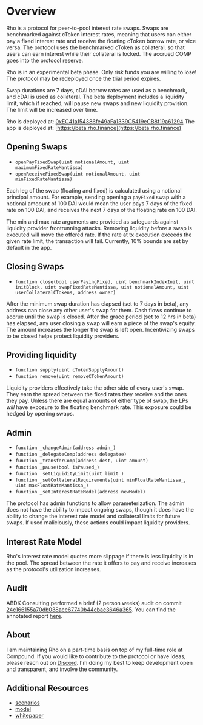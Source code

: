 # Overview

Rho is a protocol for peer-to-pool interest rate swaps. Swaps are benchmarked against cToken interest rates, meaning that users can either pay a fixed interest rate and receive the floating cToken borrow rate, or vice versa. The protocol uses the benchmarked cToken as collateral, so that users can earn interest while their collateral is locked. The accrued COMP goes into the protocol reserve.

Rho is in an experimental beta phase. Only risk funds you are willing to lose! The protocol may be redeployed once the trial period expires.

Swap durations are 7 days, cDAI borrow rates are used as a benchmark, and cDAI is used as collateral. The beta deployment includes a liquidity limit, which if reached, will pause new swaps and new liquidity provision. The limit will be increased over time. 

Rho is deployed at: [0xEC41a154386fe49aFa1339C5419eCB8f19a61294](https://etherscan.io/address/0xEC41a154386fe49aFa1339C5419eCB8f19a61294)
The app is deployed at: [https://beta.rho.finance](https://beta.rho.finance)

## Opening Swaps 
* `openPayFixedSwap(uint notionalAmount, uint maximumFixedRateMantissa)`
* `openReceiveFixedSwap(uint notionalAmount, uint minFixedRateMantissa)`

Each leg of the swap (floating and fixed) is calculated using a notional principal amount. For example, sending opening a `payFixed` swap with a notional amoount of 100 DAI would mean the user pays 7 days of the fixed rate on 100 DAI, and receives the next 7 days of the floating rate on 100 DAI.

The min and max rate arguments are provided as safeguards against liquidity provider frontrunning attacks. Removing liquidity before a swap is executed will move the offered rate. If the rate at tx execution exceeds the given rate limit, the transaction will fail. Currently, 10% bounds are set by default in the app. 

## Closing Swaps 
* `function close(bool userPayingFixed, uint benchmarkIndexInit, uint initBlock, uint swapFixedRateMantissa, uint notionalAmount, uint userCollateralCTokens, address owner)`

After the minimum swap duration has elapsed (set to 7 days in beta), any address can close any other user's swap for them. Cash flows continue to accrue until the swap is closed. 
After the grace period (set to 12 hrs in beta) has elapsed, any user closing a swap will earn a piece of the swap's equity. The amount increases the longer the swap is left open. Incentivizing swaps to be closed helps protect liquidity providers. 

## Providing liquidity 
* `function supply(uint cTokenSupplyAmount)`
* `function remove(uint removeCTokenAmount)`

Liquidity providers effectively take the other side of every user's swap. They earn the spread between the fixed rates they receive and the ones they pay. Unless there are equal amounts of either type of swap, the LPs *will* have exposure to the floating benchmark rate. This exposure could be hedged by opening swaps. 

## Admin 
* `function _changeAdmin(address admin_)`
* `function _delegateComp(address delegatee)`
* `function _transferComp(address dest, uint amount)`
* `function _pause(bool isPaused_)`
* `function _setLiquidityLimit(uint limit_)`
* `function _setCollateralRequirements(uint minFloatRateMantissa_, uint maxFloatRateMantissa_)`
* `function _setInterestRateModel(address newModel)`

The protocol has admin functions to allow parameterization. The admin does not have the ability to impact ongoing swaps, though it does have the ability to change the interest rate model and collateral limits for future swaps. If used maliciously, these actions could impact liquidity providers. 

## Interest Rate Model

Rho's interest rate model quotes more slippage if there is less liquidity is in the pool. The spread between the rate it offers to pay and receive increases as the protocol's utilization increases.

## Audit 

ABDK Consulting performed a brief (2 person weeks) audit on commit [24c166155a70db038aee67740b44cbac3646a365](https://github.com/Rho-protocol/rho-contracts/releases/tag/v0.2-alpha). You can find the annotated report [here](https://docs.google.com/document/d/1HAw1EjPbLUGEOBLq5tq01w3zGeA8fK5IiRjcRfI9S6E/edit?usp=sharing).

## About

I am maintaining Rho on a part-time basis on top of my full-time role at Compound. If you would like to contribute to the protocol or have ideas, please reach out on [Discord](https://discord.com/invite/Pvhn5fTVsm). I'm doing my best to keep development open and transparent, and involve the community. 

## Additional Resources
* [scenarios](https://docs.google.com/spreadsheets/d/1w2EEdeKWvx7haG0p8vp5h9kBmOGBXVOpb6UTZOOV1io/edit#gid=537619964)
* [model](https://observablehq.com/d/d04daaa430a6de46)
* [whitepaper](http://maxcwolff.com/rho.pdf)
